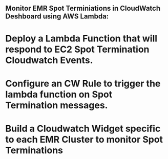 ## Monitor EMR Spot Terminiations in CloudWatch Deshboard using AWS Lambda:


# Deploy a Lambda Function that will respond to EC2 Spot Termination Cloudwatch Events.


# Configure an CW Rule to trigger the lambda function on Spot Termination messages.


# Build a Cloudwatch Widget specific to each EMR Cluster to monitor Spot Terminations

